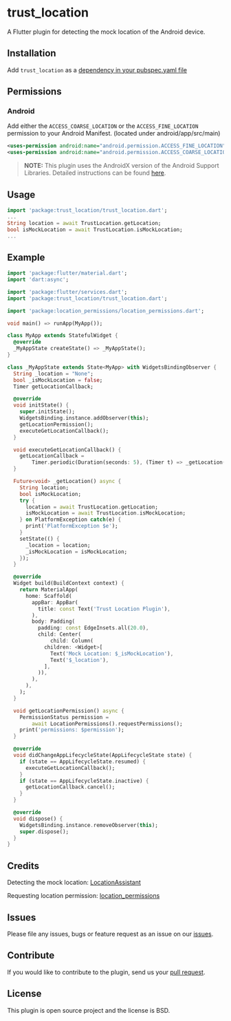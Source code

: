 # trust_location

A Flutter plugin for detecting the mock location of the Android device.

## Installation

Add `trust_location` as a [dependency in your pubspec.yaml file](https://flutter.dev/docs/development/packages-and-plugins/using-packages)

## Permissions

### Android

Add either the `ACCESS_COARSE_LOCATION` or the `ACCESS_FINE_LOCATION` permission to your Android Manifest. (located under android/app/src/main)

``` xml
<uses-permission android:name="android.permission.ACCESS_FINE_LOCATION" />
<uses-permission android:name="android.permission.ACCESS_COARSE_LOCATION" />
```

> **NOTE:** This plugin uses the AndroidX version of the Android Support Libraries. Detailed instructions can be found [here](https://flutter.dev/docs/development/packages-and-plugins/androidx-compatibility).

## Usage

```dart
import 'package:trust_location/trust_location.dart';
...
String location = await TrustLocation.getLocation;
bool isMockLocation = await TrustLocation.isMockLocation;
...
```

## Example

```dart
import 'package:flutter/material.dart';
import 'dart:async';

import 'package:flutter/services.dart';
import 'package:trust_location/trust_location.dart';

import 'package:location_permissions/location_permissions.dart';

void main() => runApp(MyApp());

class MyApp extends StatefulWidget {
  @override
  _MyAppState createState() => _MyAppState();
}

class _MyAppState extends State<MyApp> with WidgetsBindingObserver {
  String _location = "None";
  bool _isMockLocation = false;
  Timer getLocationCallback;

  @override
  void initState() {
    super.initState();
    WidgetsBinding.instance.addObserver(this);
    getLocationPermission();
    executeGetLocationCallback();
  }

  void executeGetLocationCallback() {
    getLocationCallback =
        Timer.periodic(Duration(seconds: 5), (Timer t) => _getLocation());
  }

  Future<void> _getLocation() async {
    String location;
    bool isMockLocation;
    try {
      location = await TrustLocation.getLocation;
      isMockLocation = await TrustLocation.isMockLocation;
    } on PlatformException catch(e) {
      print('PlatformException $e');
    }
    setState(() {
      _location = location;
      _isMockLocation = isMockLocation;
    });
  }

  @override
  Widget build(BuildContext context) {
    return MaterialApp(
      home: Scaffold(
        appBar: AppBar(
          title: const Text('Trust Location Plugin'),
        ),
        body: Padding(
          padding: const EdgeInsets.all(20.0),
          child: Center(
              child: Column(
            children: <Widget>[
              Text('Mock Location: $_isMockLocation'),
              Text('$_location'),
            ],
          )),
        ),
      ),
    );
  }

  void getLocationPermission() async {
    PermissionStatus permission =
        await LocationPermissions().requestPermissions();
    print('permissions: $permission');
  }

  @override
  void didChangeAppLifecycleState(AppLifecycleState state) {
    if (state == AppLifecycleState.resumed) {
      executeGetLocationCallback();
    }
    if (state == AppLifecycleState.inactive) {
      getLocationCallback.cancel();
    }
  }

  @override
  void dispose() {
    WidgetsBinding.instance.removeObserver(this);
    super.dispose();
  }
}
```

## Credits

Detecting the mock location: [LocationAssistant](https://github.com/klaasnotfound/LocationAssistant)

Requesting location permission: [location_permissions](https://pub.dev/packages/location_permissions)

## Issues

Please file any issues, bugs or feature request as an issue on our [issues](https://github.com/wongpiwat/flutter-trust-location/issues).

## Contribute

If you would like to contribute to the plugin, send us your [pull request](https://github.com/wongpiwat/flutter-trust-location/pulls).

## License

This plugin is open source project and the license is BSD.
